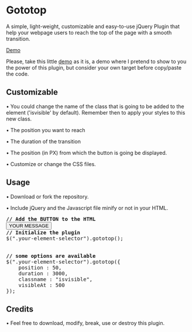 <h1>Gototop</h1>
<p>A simple, light-weight, customizable and easy-to-use jQuery Plugin that help your webpage users to reach the top of the page with a smooth transition.</p>
<p><a href="http://www.mamutlove.es/projects/gototop/" title="Demo" target="_blank">Demo</a></p>
<p>Please, take this little <a href="http://www.mamutlove.es/projects/gototop/" title="Demo" target="_blank">demo</a> as it is, a demo where I pretend to show to you the power of this plugin, but consider your own target before copy/paste the code.</p>

<h2>Customizable</h2>
<p>• You could change the name of the class that is going to be added to the element ('isvisible' by default). Remember then to apply your styles to this new class.</p>
<p>• The position you want to reach</p>
<p>• The duration of the transition</p>
<p>• The position (in PX) from which the button is going be displayed.</p>
<p>• Customize or change the CSS files.</p>

<h2>Usage</h2>
<p>• Download or fork the repository.</p>
<p>• Include jQuery and the Javascript file minify or not in your HTML.</p>
<pre>
<b>// Add the BUTTON to the HTML</b>
<button class="your-element-selector"><span>YOUR MESSAGE</span></button>
<b>// Initialize the plugin</b>
$(".your-element-selector").gototop();
<br>
<b>// some options are available</b>
$(".your-element-selector").gototop({
    position : 50,
    duration : 3000,
    classname : "isvisible",
    visibleAt : 500
});
</pre>

<h2>Credits</h2>
<p>• Feel free to download, modify, break, use or destroy this plugin.</p>
